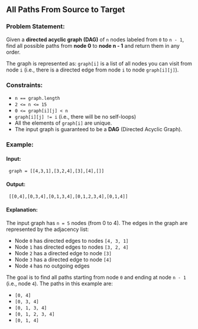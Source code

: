 ## All Paths From Source to Target

### Problem Statement:
Given a **directed acyclic graph (DAG)** of `n` nodes labeled from `0` to `n - 1`, find all possible paths from **node 0** to **node n - 1** and return them in any order.

The graph is represented as: `graph[i]` is a list of all nodes you can visit from node `i` (i.e., there is a directed edge from node `i` to node `graph[i][j]`).

### Constraints:
- `n == graph.length`
- `2 <= n <= 15`
- `0 <= graph[i][j] < n`
- `graph[i][j] != i` (i.e., there will be no self-loops)
- All the elements of `graph[i]` are unique.
- The input graph is guaranteed to be a **DAG** (Directed Acyclic Graph).

### Example:

#### Input:
```plaintext
 graph = [[4,3,1],[3,2,4],[3],[4],[]]
```

#### Output:
```plaintext
 [[0,4],[0,3,4],[0,1,3,4],[0,1,2,3,4],[0,1,4]]
```
#### Explanation:
The input graph has `n = 5` nodes (from 0 to 4). The edges in the graph are represented by the adjacency list:
- Node `0` has directed edges to nodes `[4, 3, 1]`
- Node `1` has directed edges to nodes `[3, 2, 4]`
- Node `2` has a directed edge to node `[3]`
- Node `3` has a directed edge to node `[4]`
- Node `4` has no outgoing edges

The goal is to find all paths starting from node `0` and ending at node `n - 1` (i.e., node `4`). The paths in this example are:
- `[0, 4]`
- `[0, 3, 4]`
- `[0, 1, 3, 4]`
- `[0, 1, 2, 3, 4]`
- `[0, 1, 4]`
